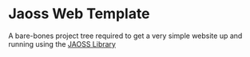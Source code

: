 Jaoss Web Template
==================

A bare-bones project tree required to get a very simple website up and running using the [JAOSS Library](http://github.com/makeusabrew/jaoss)
